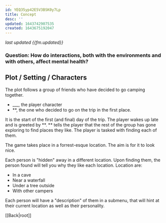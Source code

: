 ```yaml
---
id: YEQ35yp42E5V3BSK0y7Lp
title: Concept
desc: ''
updated: 1643742907535
created: 1643675192047
---
```

*last updated {{fm.updated}}*

### Question: How do interactions, both with the environments and with others, affect mental health?

## Plot / Setting / Characters
The plot follows a group of friends who have decided to go camping together. 

>
 - ___, the player character
 - **, the one who decided to go on the trip in the first place.

It is the start of the first (and final) day of the trip. The player wakes up late and is greeted by **. ** tells the player that the rest of the group has gone exploring to find places they like. The player is tasked with finding each of them.

The game takes place in a forrest-esque location. The aim is for it to look nice.

Each person is "hidden" away in a different location. Upon finding them, the person found will tell you why they like each location.
Location are:
>
- In a cave
- Near a waterfall
- Under a tree outside
- With other campers

Each person will have a "description" of them in a submenu, that will hint at their current location as well as their personality.

[[Back|root]]